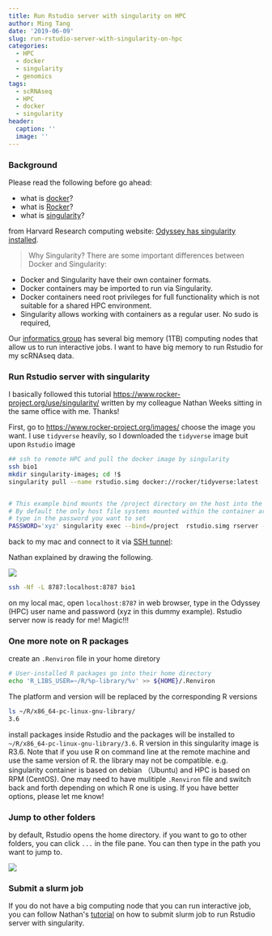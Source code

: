 ```yaml
---
title: Run Rstudio server with singularity on HPC
author: Ming Tang
date: '2019-06-09'
slug: run-rstudio-server-with-singularity-on-hpc
categories:
  - HPC
  - docker
  - singularity
  - genomics
tags:
  - scRNAseq
  - HPC
  - docker
  - singularity
header:
  caption: ''
  image: ''
---
```


### Background
Please read the following before go ahead:

* what is [docker](https://www.docker.com/)?  
* what is [Rocker](https://www.rocker-project.org/)?  
* what is [singularity](https://www.sylabs.io/docs/)?  


from Harvard Research computing website: [Odyssey has singularity installed](https://www.rc.fas.harvard.edu/resources/documentation/software/singularity-on-odyssey/).

>Why Singularity?
There are some important differences between Docker and Singularity:

* Docker and Singularity have their own container formats.
* Docker containers may be imported to run via Singularity.
* Docker containers need root privileges for full functionality which is not suitable for a shared HPC environment.
* Singularity allows working with containers as a regular user. No sudo is required,

Our [informatics group](https://informatics.fas.harvard.edu/) has several big memory (1TB) computing nodes that allow us to run interactive jobs. I want to have big memory to run Rstudio for my scRNAseq data.

### Run Rstudio server with singularity
I basically followed this tutorial https://www.rocker-project.org/use/singularity/ written by my colleague Nathan Weeks sitting in the same office with me. Thanks!

First, go to https://www.rocker-project.org/images/ choose the image you want. I use `tidyverse` heavily, so I downloaded the `tidyverse` image buit upon `Rstudio` image


```bash
## ssh to remote HPC and pull the docker image by singularity
ssh bio1
mkdir singularity-images; cd !$
singularity pull --name rstudio.simg docker://rocker/tidyverse:latest


# This example bind mounts the /project directory on the host into the Singularity container.
# By default the only host file systems mounted within the container are $HOME, /tmp, /proc, /sys, and /dev.
# type in the password you want to set 
PASSWORD='xyz' singularity exec --bind=/project  rstudio.simg rserver --auth-none=0  --auth-pam-helper-path=pam-helper --www-address=127.0.0.1

```

back to my mac and connect to it via [SSH tunnel](https://www.ssh.com/ssh/tunneling/):

Nathan explained by drawing the following.

![](/img/ssh_tunnel.jpg)
```bash
ssh -Nf -L 8787:localhost:8787 bio1
```


on my local mac, open `localhost:8787` in web browser, type in the Odyssey (HPC) user name and password (xyz in this dummy example). Rstudio server now is ready for me! Magic!!!

### One more note on R packages

create an `.Renviron` file in your home diretory
```bash 
# User-installed R packages go into their home directory
echo 'R_LIBS_USER=~/R/%p-library/%v' >> ${HOME}/.Renviron
```
The platform and version will be replaced by the corresponding R versions

```bash
ls ~/R/x86_64-pc-linux-gnu-library/
3.6
```

install packages inside Rstudio and the packages will be installed to `~/R/x86_64-pc-linux-gnu-library/3.6`. R version in this singularity image is R3.6. Note that if you use R on command line at the remote machine and use the same version of R. the library may not be compatible. e.g. singularity container is based on debian （Ubuntu) and HPC is based on RPM (CentOS). One may need to have mulitiple `.Renviron` file and switch back and forth depending on which R one is using. If you have better options, please let me know!

### Jump to other folders
by default, Rstudio opens the home directory. if you want to go to other folders, you can click `...` in the file pane.
You can then type in the path you want to jump to.

![](/img/change_path.png)

### Submit a slurm job

If you do not have a big computing node that you can run interactive job, you can follow Nathan's [tutorial](https://www.rocker-project.org/use/singularity/) on how to submit slurm job to run Rstudio server with singularity.